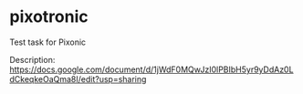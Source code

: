 # pixotronic
Test task for Pixonic

Description: https://docs.google.com/document/d/1jWdF0MQwJzI0lPBIbH5yr9yDdAz0LdCkeqkeOaQma8I/edit?usp=sharing
